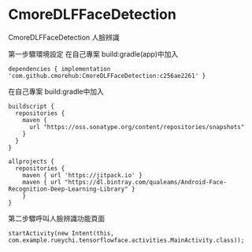 # CmoreDLFFaceDetection
CmoreDLFFaceDetection
人臉辨識

第一步驟環境設定
在自己專案 build:gradle(app)中加入    
  
~~~
dependencies { implementation 'com.github.cmorehub:CmoreDLFFaceDetection:c256ae2261' }  
~~~
在自己專案 build:gradle中加入  
~~~
buildscript {  
  repositories {  
    maven {  
      url "https://oss.sonatype.org/content/repositories/snapshots"  
    }  
  }  
}  
  
allprojects {  
  repositories {  
    maven { url 'https://jitpack.io' }  
    maven { url "https://dl.bintray.com/qualeams/Android-Face-Recognition-Deep-Learning-Library" }  
    }  
}  
~~~

第二步驟呼叫人臉辨識功能頁面  
~~~
startActivity(new Intent(this, com.example.rueychi.tensorflowface.activities.MainActivity.class));
~~~

